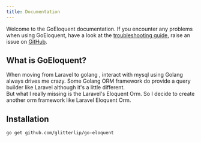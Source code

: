 ```yaml
---
title: Documentation
---
```

Welcome to the GoEloquent documentation. If you encounter any problems when using GoEloquent, have a look at the  [troubleshooting guide](troubleshooting.html), raise an issue on [GitHub](https://github.com/hexojs/hexo/issues).

## What is GoEloquent?

When moving from Laravel to golang , interact with mysql using Golang always drives me crazy. Some Golang ORM framework do provide a query builder like Laravel although it's a little different.    
But what I really missing is the Laravel's Eloquent Orm. So I decide to create another orm framework like Laravel Eloquent Orm.

## Installation

`go get github.com/glitterlip/go-eloquent`



